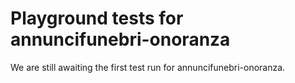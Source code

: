 # Playground tests for annuncifunebri-onoranza
We are still awaiting the first test run for annuncifunebri-onoranza.
